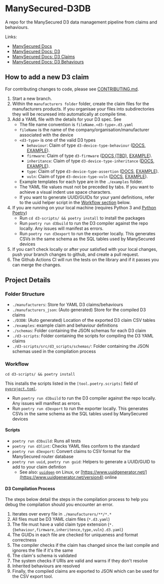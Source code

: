 # ManySecured-D3DB

A repo for the ManySecured D3 data management pipeline from claims and behaviours.

Links:
- [ManySecured Docs](https://specs.manysecured.net/)
- [ManySecured Docs: D3](https://specs.manysecured.net/d3)
- [ManySecured Docs: D3 Claims](https://specs.manysecured.net/d3/D3%20claims)
- [ManySecured Docs: D3 Behaviours](https://specs.manysecured.net/d3/D3%20behaviourss)

## How to add a new D3 claim

For contributing changes to code, please see [CONTRIBUTING.md](./CONTRIBUTING.md).

1. Start a new branch.
2. Within the `manufacturers folder` folder, create the claim files for the manufacturers products. If you organisae your files into subdirectories they will be recuresed into automatically at compile time.
3. Add a YAML file with the details for your D3 spec. See
    - The file name convention is `fileName.<d3-type>.d3.yaml`
    - `fileName` is the name of the company/organisation/manufacturer associated with the device
    - `<d3-type>` is one of the valid D3 types
        - `behaviour`: Claim of type `d3-device-type-behaviour` ([DOCS](https://specs.manysecured.net/d3/D3%20claims/#assert-device-type-static-behaviour), [EXAMPLE]()).
        - `firmware`: Claim of type `d3-firmware` ([DOCS (TBD)](https://specs.manysecured.net/d3), [EXAMPLE]()).
        - `inheritance`: Claim of type `d3-device-type-inheritance` ([DOCS](https://specs.manysecured.net/d3/D3%20claims/#assert-device-type-inheritance), [EXAMPLE]()).
        - `type`: Claim of type `d3-device-type-assertion` ([DOCS](https://specs.manysecured.net/d3/D3%20claims/#assert-device-type), [EXAMPLE]()).
        - `vuln`: Claim of type `d3-device-type-vuln` ([DOCS](https://specs.manysecured.net/d3/D3%20claims/#assert-device-type-vulnerability), [EXAMPLE]()).
    - Example templates for each type are in the `./examples` folder.
    - The YAML file values must not be preceded by tabs. If you want to achieve a visual indent use space characters.
    - If you want to generate UUID/GUIDs for your yaml definitions, refer to the uuid helper script in the [Workflow section](#workflow) below.
4. If you are running on your local machine (requires Python 3 and [Python Poetry](https://python-poetry.org/))
    - Run `cd d3-scripts/ && poetry install` to install the packages
    - Run `poetry run d3build` to run the D3 compiler against the repo locally. Any issues will manifest as errors.
    - Run `poetry run d3export` to run the exporter locally. This generates CSVs in the same schema as the SQL tables used by ManySecured devices
5. If you can't check locally or after your satisfied with your local changes, push your branch changes to github, and create a pull request.
6. The Github Actions CI will run the tests on the library and if it passes you can merge the changes.

## Project Details

### Folder Structure
- `./manufacturers`: Store for YAML D3 claims/behaviours
- `./manufacturers_json`: (Auto generated) Store for the compiled D3 claims
- `./D3DB`: (Auto generated) Location of the exported D3 claim CSV tables
- `./examples`: example claim and behaviour definitions
- `./schemas`: Folder containing the JSON schemas for each D3 claim
- `./d3-scripts`: Folder containing the scripts for compiling the D3 YAML claims
- `./d3-scripts/src/d3_scripts/schemas/`: Folder containing the JSON schemas used in the compilation process

### Workflow

`cd d3-scripts/ && poetry install`

This installs the scripts listed in the `[tool.poetry.scripts]` field of [`pyproject.toml`](./d3-scripts/pyproject.toml).
- Run `poetry run d3build` to run the D3 compiler against the repo locally. Any issues will manifest as errors.
- Run `poetry run d3export` to run the exporter locally. This generates CSVs in the same schema as the SQL tables used by ManySecured devices

#### Scripts

- `poetry run d3build`: Runs all tests
- `poetry run d3lint`: Checks YAML files conform to the standard
- `poetry run d3export`: Convert claims to CSV format for the ManySecured router database
- `poetry run uuid`, `poetry run guid`: Helpers to generate a UUID/GUID to add to your claim defintion
    - See also: [`uuidgen`](https://man7.org/linux/man-pages/man1/uuidgen.1.html) on Linux, or [https://www.uuidgenerator.net/](https://www.uuidgenerator.net/version4) online

#### D3 Compilation Process

The steps below detail the steps in the compilation process to help you
debug the compilation should you encounter an error.
1. Iterates over every file in `./manufacturers/**/*.*`
2. All files must be D3 YAML claim files (`*.d3.yaml`)
3. The file must have a valid claim type extension (`*.{behaviour,firmware,inheritence,type,vuln}.d3.yaml`)
4. The GUIDs in each file are checked for uniqueness and format correctness
5. The compiler checks if the claim has changed since the last compile and ignores the file if it's the same
6. The claim's schema is validated
7. The system checks if URIs are valid and warns if they don't resolve
8. Inherited behaviours are resolved
9. Finally, the compiled claims are exported to JSON which can be used for the CSV export tool.
